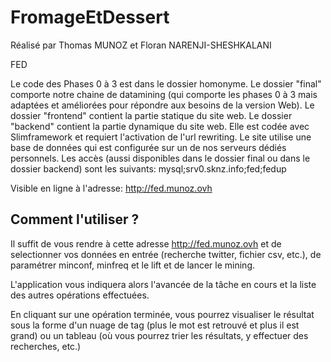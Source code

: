 # FromageEtDessert

Réalisé par Thomas MUNOZ et Floran NARENJI-SHESHKALANI

FED

Le code des Phases 0 à 3 est dans le dossier homonyme.
Le dossier "final" comporte notre chaine de datamining (qui comporte les phases 0 à 3 mais adaptées et améliorées pour répondre aux besoins de la version Web).
Le dossier "frontend" contient la partie statique du site web.
Le dossier "backend" contient la partie dynamique du site web. Elle est codée avec Slimframework et requiert l'activation de l'url rewriting.
Le site utilise une base de données qui est configurée sur un de nos serveurs dédiés personnels. Les accès (aussi disponibles dans le dossier final ou dans le dossier backend) sont les suivants: mysql;srv0.sknz.info;fed;fedup

Visible en ligne à l'adresse: http://fed.munoz.ovh

## Comment l'utiliser ? 
Il suffit de vous rendre à cette adresse http://fed.munoz.ovh et de selectionner vos données en entrée (recherche twitter, fichier csv, etc.), de paramétrer minconf, minfreq et le lift et de lancer le mining. 

L'application vous indiquera alors l'avancée de la tâche en cours et la liste des autres opérations effectuées.

En cliquant sur une opération terminée, vous pourrez visualiser le résultat sous la forme d'un nuage de tag (plus le mot est retrouvé et plus il est grand) ou un tableau (où vous pourrez trier les résultats, y effectuer des recherches, etc.)
